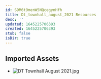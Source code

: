 ```yaml
---
id: S9M6t9menW5NQcegynHfh
title: Dt_townhall_august_2021 Resources
desc: ''
updated: 1645225706393
created: 1645225706393
stub: false
isDir: true
---
```

## Imported Assets
- ![DT Townhall August 2021.jpg](/assets/dt-townhall-august-2021.jpg)

